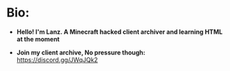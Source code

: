 # Bio:
- **Hello! I'm Lanz. A Minecraft hacked client archiver and learning HTML at the moment**<br>

- **Join my client archive, No pressure though:**<br>
https://discord.gg/JWqJQk2

